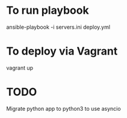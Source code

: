 # To run playbook 
ansible-playbook -i servers.ini deploy.yml 

# To deploy via Vagrant 
vagrant up 

# TODO
Migrate python app to python3 to use asyncio 


